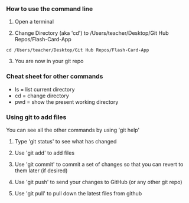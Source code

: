 ### How to use the command line

1. Open a terminal

2. Change Directory (aka 'cd') to /Users/teacher/Desktop/Git Hub Repos/Flash-Card-App

```
cd /Users/teacher/Desktop/Git Hub Repos/Flash-Card-App
```

3. You are now in your git repo


### Cheat sheet for other commands

- ls = list current directory
- cd = change directory
- pwd = show the present working directory


### Using git to add files

You can see all the other commands by using 'git help'

1. Type 'git status' to see what has changed

2. Use 'git add' to add files

3. Use 'git commit' to commit a set of changes so that you can revert to them later (if desired)

4. Use 'git push' to send your changes to GitHub (or any other git repo)

5. Use 'git pull' to pull down the latest files from github
